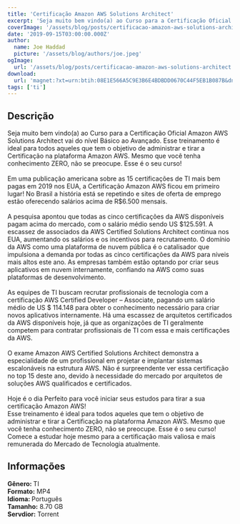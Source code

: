 ```yaml
---
title: 'Certificação Amazon AWS Solutions Architect'
excerpt: 'Seja muito bem vindo(a) ao Curso para a Certificação Oficial Amazon AWS Solutions Architect vai do nível Básico ao Avançado. Esse treinamento é ideal para todos aqueles que tem o objetivo de administrar e tirar a Certificação na plataforma Amazon AWS. Mesmo que você tenha conhecimento ZERO'
coverImage: '/assets/blog/posts/certificacao-amazon-aws-solutions-architect.jpg'
date: '2019-09-15T03:00:00.000Z'
author:
  name: Joe Haddad
  picture: '/assets/blog/authors/joe.jpeg'
ogImage:
  url: '/assets/blog/posts/certificacao-amazon-aws-solutions-architect.jpg'
download:
  url: 'magnet:?xt=urn:btih:08E1E566A5C9E3B6E4BDBDD0670C44F5EB1B087B&dn=Certifica%c3%a7%c3%a3o%20Amazon%20AWS%20%20Solutions%20Architect%202019%20-%20Completo&tr=udp%3a%2f%2ftracker.openbittorrent.com%3a1337%2fannounce&tr=udp%3a%2f%2ftracker.opentrackr.org%3a1337%2fannounce'
tags: ['ti']
---
```

<h2>Descrição</h2>
<p></p><p>Seja muito bem vindo(a) ao Curso para a Certificação Oficial Amazon AWS Solutions Architect vai do nível Básico ao Avançado. Esse treinamento é ideal para todos aqueles que tem o objetivo de administrar e tirar a Certificação na plataforma Amazon AWS. Mesmo que você tenha conhecimento ZERO, não se preocupe. Esse é o seu curso!<br/><br/>Em uma publicação americana sobre as 15 certificações de TI mais bem pagas em 2019 nos EUA, a Certificação Amazon AWS ficou em primeiro lugar! No Brasil a história está se repetindo e sites de oferta de emprego estão oferecendo salários acima de R$6.500 mensais.<br/><br/>A pesquisa apontou que todas as cinco certificações da AWS disponíveis pagam acima do mercado, com o salário médio sendo US $125.591. A escassez de associados da AWS Certified Solutions Architect continua nos EUA, aumentando os salários e os incentivos para recrutamento. O domínio da AWS como uma plataforma de nuvem pública é o catalisador que impulsiona a demanda por todas as cinco certificações da AWS para níveis mais altos este ano. As empresas também estão optando por criar seus aplicativos em nuvem internamente, confiando na AWS como suas plataformas de desenvolvimento. <br/><br/>As equipes de TI buscam recrutar profissionais de tecnologia com a certificação AWS Certified Developer – Associate, pagando um salário médio de US $ 114.148 para obter o conhecimento necessário para criar novos aplicativos internamente. Há uma escassez de arquitetos certificados da AWS disponíveis hoje, já que as organizações de TI geralmente competem para contratar profissionais de TI com essa e mais certificações da AWS.<br/><br/>O exame Amazon AWS Certified Solutions Architect demonstra a especialidade de um profissional em projetar e implantar sistemas escalonáveis ​​na estrutura AWS. Não é surpreendente ver essa certificação no top 15 deste ano, devido à necessidade do mercado por arquitetos de soluções AWS qualificados e certificados.<br/><br/>Hoje é o dia Perfeito para você iniciar seus estudos para tirar a sua certificação Amazon AWS!<br/>Esse treinamento é ideal para todos aqueles que tem o objetivo de administrar e tirar a Certificação na plataforma Amazon AWS. Mesmo que você tenha conhecimento ZERO, não se preocupe. Esse é o seu curso!<br/> Comece a estudar hoje mesmo para a certificação mais valiosa e mais remunerada do Mercado de Tecnologia atualmente.</p><h2>Informações</h2><p><strong>Gênero: </strong>TI<br/><strong>Formato:</strong> MP4<br/><strong>Idioma: </strong>Português<br/><strong>Tamanho:</strong> 8.70 GB<br/><strong>Servdior:</strong> Torrent</p>
